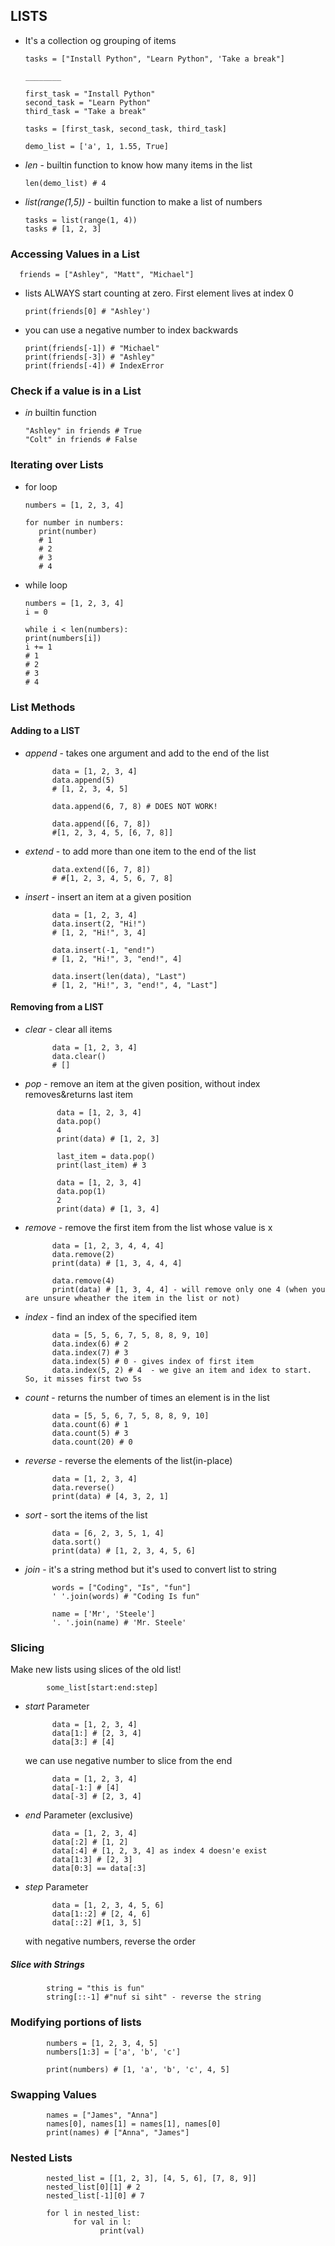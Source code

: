 ## LISTS
   - It's a collection og grouping of items

         tasks = ["Install Python", "Learn Python", 'Take a break"]

         ________

         first_task = "Install Python"
         second_task = "Learn Python"
         third_task = "Take a break"

         tasks = [first_task, second_task, third_task]

         demo_list = ['a', 1, 1.55, True]

   
   - *len*  - builtin function to know how many items in the list

         len(demo_list) # 4

   - *list(range(1,5))* - builtin function to make a list of numbers

         tasks = list(range(1, 4))
         tasks # [1, 2, 3]

### Accessing Values in a List

      friends = ["Ashley", "Matt", "Michael"]

   - lists ALWAYS start counting at zero. First element lives at index 0

         print(friends[0] # "Ashley')

   - you can use a negative number to index backwards

         print(friends[-1]) # "Michael"
         print(friends[-3]) # "Ashley"
         print(friends[-4]) # IndexError

### Check if a value is in a List

   - *in* builtin function

         "Ashley" in friends # True
         "Colt" in friends # False

### Iterating over Lists

   - for loop

         numbers = [1, 2, 3, 4]

         for number in numbers:
            print(number)
            # 1
            # 2
            # 3
            # 4

   - while loop

         numbers = [1, 2, 3, 4]
         i = 0
         
         while i < len(numbers):
         print(numbers[i])
         i += 1
         # 1
         # 2
         # 3
         # 4

### List Methods

#### Adding to a LIST

- *append* - takes one argument and add to the end of the list

            data = [1, 2, 3, 4]
            data.append(5)
            # [1, 2, 3, 4, 5]

            data.append(6, 7, 8) # DOES NOT WORK!
            
            data.append([6, 7, 8]) 
            #[1, 2, 3, 4, 5, [6, 7, 8]]

- *extend* - to add more than one item to the end of the list

            data.extend([6, 7, 8])
            # #[1, 2, 3, 4, 5, 6, 7, 8]

- *insert* - insert an item at a given position

            data = [1, 2, 3, 4]
            data.insert(2, "Hi!")
            # [1, 2, "Hi!", 3, 4]

            data.insert(-1, "end!")
            # [1, 2, "Hi!", 3, "end!", 4]

            data.insert(len(data), "Last")
            # [1, 2, "Hi!", 3, "end!", 4, "Last"]

#### Removing from a LIST

- *clear* - clear all items

            data = [1, 2, 3, 4]
            data.clear()
            # []

- *pop* - remove an item at the given position, without index removes&returns last item

             data = [1, 2, 3, 4]
             data.pop()
             4
             print(data) # [1, 2, 3]

             last_item = data.pop()
             print(last_item) # 3

             data = [1, 2, 3, 4]
             data.pop(1)
             2
             print(data) # [1, 3, 4]

- *remove* - remove the first item from the list whose value is x

            data = [1, 2, 3, 4, 4, 4]
            data.remove(2)
            print(data) # [1, 3, 4, 4, 4]

            data.remove(4)
            print(data) # [1, 3, 4, 4] - will remove only one 4 (when you are unsure wheather the item in the list or not)

- *index* - find an index of the specified item

            data = [5, 5, 6, 7, 5, 8, 8, 9, 10]
            data.index(6) # 2
            data.index(7) # 3
            data.index(5) # 0 - gives index of first item 
            data.index(5, 2) # 4  - we give an item and idex to start. So, it misses first two 5s

- *count* - returns the number of times an element is in the list

            data = [5, 5, 6, 7, 5, 8, 8, 9, 10]
            data.count(6) # 1
            data.count(5) # 3
            data.count(20) # 0

- *reverse* - reverse the elements of the list(in-place)

            data = [1, 2, 3, 4]
            data.reverse()
            print(data) # [4, 3, 2, 1]

- *sort* - sort the items of the list

            data = [6, 2, 3, 5, 1, 4]
            data.sort()
            print(data) # [1, 2, 3, 4, 5, 6]

- *join* - it's a string method but it's used to convert list to string

            words = ["Coding", "Is", "fun"]
            ' '.join(words) # "Coding Is fun"

            name = ['Mr', 'Steele']
            '. '.join(name) # 'Mr. Steele'

### Slicing

Make new lists using slices of the old list!

            some_list[start:end:step]

- *start* Parameter

            data = [1, 2, 3, 4]
            data[1:] # [2, 3, 4]
            data[3:] # [4]

   we can use negative number to slice from the end

            data = [1, 2, 3, 4]
            data[-1:] # [4]
            data[-3] # [2, 3, 4]

- *end* Parameter (exclusive)

            data = [1, 2, 3, 4]
            data[:2] # [1, 2]
            data[:4] # [1, 2, 3, 4] as index 4 doesn'e exist
            data[1:3] # [2, 3]
            data[0:3] == data[:3]

- *step* Parameter

            data = [1, 2, 3, 4, 5, 6]
            data[1::2] # [2, 4, 6]
            data[::2] #[1, 3, 5]

    with negative numbers, reverse the order

##### Slice with Strings

            string = "this is fun"
            string[::-1] #"nuf si siht" - reverse the string

### Modifying portions of lists

            numbers = [1, 2, 3, 4, 5]
            numbers[1:3] = ['a', 'b', 'c']

            print(numbers) # [1, 'a', 'b', 'c', 4, 5]

### Swapping Values

            names = ["James", "Anna"]
            names[0], names[1] = names[1], names[0]
            print(names) # ["Anna", "James"]

### Nested Lists

            nested_list = [[1, 2, 3], [4, 5, 6], [7, 8, 9]]
            nested_list[0][1] # 2
            nested_list[-1][0] # 7

            for l in nested_list:
                  for val in l:
                        print(val)
